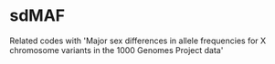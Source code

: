 # sdMAF
Related codes with 'Major sex differences in allele frequencies for X chromosome variants in the 1000 Genomes Project data'
